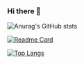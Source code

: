 ### Hi there 👋

<!--
**hntdienit/hntdienit** is a ✨ _special_ ✨ repository because its `README.md` (this file) appears on your GitHub profile.

Here are some ideas to get you started:

- 🔭 I’m currently working on ...
- 🌱 I’m currently learning ...
- 👯 I’m looking to collaborate on ...
- 🤔 I’m looking for help with ...
- 💬 Ask me about ...
- 📫 How to reach me: ...
- 😄 Pronouns: ...
- ⚡ Fun fact: ...
-->



![Anurag's GitHub stats](https://github-readme-stats.vercel.app/api?username=hntdienit&show_icons=true&theme=radical)

[![Readme Card](https://github-readme-stats.vercel.app/api/pin/?username=hntdienit&repo=github-readme-stats)](https://github.com/hntdienit/hntdienit)


[![Top Langs](https://github-readme-stats.vercel.app/api/top-langs/?username=hntdienit&langs_count=8)](https://github.com/hntdienit/hntdienit)


<!-- [![willianrod's wakatime stats](https://hntdienit.vercel.app/api/wakatime?username=hntdienit)](https://github.com/hntdienit/hntdienit) -->




